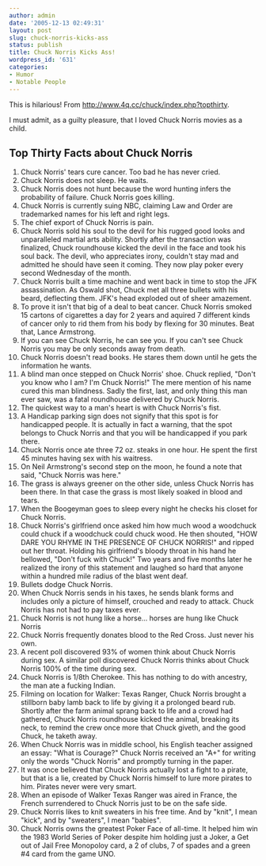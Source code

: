 ```yaml
---
author: admin
date: '2005-12-13 02:49:31'
layout: post
slug: chuck-norris-kicks-ass
status: publish
title: Chuck Norris Kicks Ass!
wordpress_id: '631'
categories:
- Humor
- Notable People
---
```

This is hilarious! From <a href="http://www.4q.cc/chuck/index.php?topthirty"> http://www.4q.cc/chuck/index.php?topthirty</a>.

I must admit, as a guilty pleasure, that I loved Chuck Norris movies as  a child.

<h2>Top Thirty Facts about Chuck Norris</h2>
<ol>
	<li>Chuck Norris' tears cure cancer. Too bad he has never cried.</li>
	<li>Chuck Norris does not sleep. He waits.</li>
	<li>Chuck Norris does not hunt because the word hunting infers the  			probability of failure. Chuck Norris goes killing.</li>
	<li>Chuck Norris is currently suing NBC, claiming Law and Order are  			trademarked names for his left and right legs.</li>
	<li>The chief export of Chuck Norris is pain.</li>
	<li>Chuck Norris sold his soul to the devil for his rugged good  			looks and unparalleled martial arts ability. Shortly after the  			transaction was finalized, Chuck roundhouse kicked the devil in the  			face and took his soul back. The devil, who appreciates irony,  			couldn't stay mad and admitted he should have seen it coming. They  			now play poker every second Wednesday of the month.</li>
	<li>Chuck Norris built a time machine and went back in time to stop  			the JFK assassination. As Oswald shot, Chuck met all three bullets  			with his beard, deflecting them. JFK's head exploded out of sheer  			amazement.</li>
	<li>To prove it isn't that big of a deal to beat cancer. Chuck  			Norris smoked 15 cartons of cigarettes a day for 2 years and aquired  			7 different kinds of cancer only to rid them from his body by  			flexing for 30 minutes. Beat that, Lance Armstrong.</li>
	<li>If you can see Chuck Norris, he can see you. If you can't see  			Chuck Norris you may be only seconds away from death.</li>
	<li>Chuck Norris doesn't read books. He stares them down until he  			gets the information he wants.</li>
	<li>A blind man once stepped on Chuck Norris' shoe. Chuck replied,  			"Don't you know who I am? I'm Chuck Norris!" The mere mention of his  			name cured this man blindness. Sadly the first, last, and only thing  			this man ever saw, was a fatal roundhouse delivered by Chuck Norris.</li>
	<li>The quickest way to a man's heart is with Chuck Norris's fist.</li>
	<li>A Handicap parking sign does not signify that this spot is for  			handicapped people. It is actually in fact a warning, that the spot  			belongs to Chuck Norris and that you will be handicapped if you park  			there.</li>
	<li>Chuck Norris once ate three 72 oz. steaks in one hour. He spent  			the first 45 minutes having sex with his waitress.</li>
	<li>On Neil Armstrong's second step on the moon, he found a note  			that said, "Chuck Norris was here."</li>
	<li>The grass is always greener on the other side, unless Chuck  			Norris has been there. In that case the grass is most likely soaked  			in blood and tears.</li>
	<li>When the Boogeyman goes to sleep every night he checks his  			closet for Chuck Norris.</li>
	<li>Chuck Norris's girlfriend once asked him how much wood a  			woodchuck could chuck if a woodchuck could chuck wood. He then  			shouted, "HOW DARE YOU RHYME IN THE PRESENCE OF CHUCK NORRIS!" and  			ripped out her throat. Holding his girlfriend's bloody throat in his  			hand he bellowed, "Don't fuck with Chuck!" Two years and five months  			later he realized the irony of this statement and laughed so hard  			that anyone within a hundred mile radius of the blast went deaf.</li>
	<li>Bullets dodge Chuck Norris.</li>
	<li>When Chuck Norris sends in his taxes, he sends blank forms and  			includes only a picture of himself, crouched and ready to attack.  			Chuck Norris has not had to pay taxes ever.</li>
	<li>Chuck Norris is not hung like a horse... horses are hung like  			Chuck Norris</li>
	<li>Chuck Norris frequently donates blood to the Red Cross. Just  			never his own.</li>
	<li>A recent poll discovered 93% of women think about Chuck Norris  			during sex. A similar poll discovered Chuck Norris thinks about  			Chuck Norris 100% of the time during sex.</li>
	<li>Chuck Norris is 1/8th Cherokee. This has nothing to do with  			ancestry, the man ate a fucking Indian.</li>
	<li>Filming on location for Walker: Texas Ranger, Chuck Norris  			brought a stillborn baby lamb back to life by giving it a prolonged  			beard rub. Shortly after the farm animal sprang back to life and a  			crowd had gathered, Chuck Norris roundhouse kicked the animal,  			breaking its neck, to remind the crew once more that Chuck giveth,  			and the good Chuck, he taketh away.</li>
	<li>When Chuck Norris was in middle school, his English teacher  			assigned an essay: "What is Courage?" Chuck Norris received an "A+"  			for writing only the words "Chuck Norris" and promptly turning in  			the paper.</li>
	<li>It was once believed that Chuck Norris actually lost a fight to  			a pirate, but that is a lie, created by Chuck Norris himself to lure  			more pirates to him. Pirates never were very smart.</li>
	<li>When an episode of Walker Texas Ranger was aired in France, the  			French surrendered to Chuck Norris just to be on the safe side.</li>
	<li>Chuck Norris likes to knit sweaters in his free time. And by  			"knit", I mean "kick", and by "sweaters", I mean "babies".</li>
	<li>Chuck Norris owns the greatest Poker Face of all-time. It helped  			him win the 1983 World Series of Poker despite him holding just a  			Joker, a Get out of Jail Free Monopoloy card, a 2 of clubs, 7 of  			spades and a green #4 card from the game UNO.</li>
</ol>
